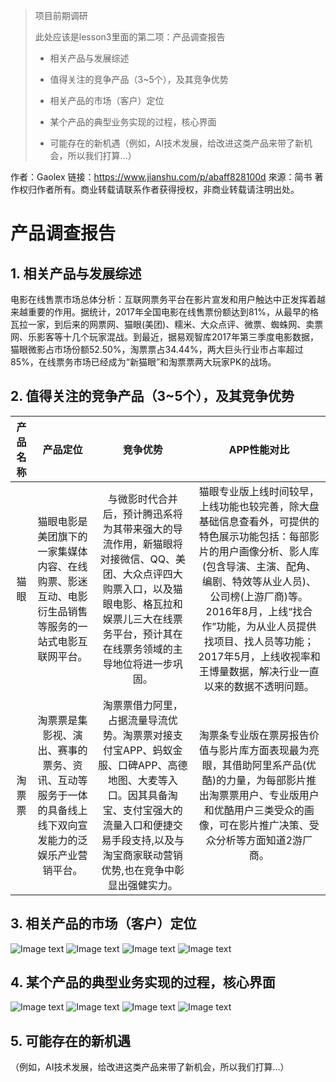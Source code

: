 > 项目前期调研
> 
> 此处应该是lesson3里面的第二项：产品调查报告
> 
> - 相关产品与发展综述
> 
> - 值得关注的竞争产品（3~5个），及其竞争优势
> 
> - 相关产品的市场（客户）定位
>  
> - 某个产品的典型业务实现的过程，核心界面
>  
> - 可能存在的新机遇（例如，AI技术发展，给改进这类产品来带了新机会，所以我们打算...）

作者：Gaolex
链接：https://www.jianshu.com/p/abaff828100d
來源：简书
著作权归作者所有。商业转载请联系作者获得授权，非商业转载请注明出处。
# 产品调查报告

## 1. 相关产品与发展综述

  电影在线售票市场总体分析：互联网票务平台在影片宣发和用户触达中正发挥着越来越重要的作用。据统计，2017年全国电影在线售票份额达到81%，从最早的格瓦拉一家，到后来的网票网、猫眼(美团)、糯米、大众点评、微票、蜘蛛网、卖票网、乐影客等十几个玩家混战。到最近，据易观智库2017年第三季度电影数据，猫眼微影占市场份额52.50%，淘票票占34.44%，两大巨头行业市占率超过85%，在线票务市场已经成为“新猫眼”和淘票票两大玩家PK的战场。

## 2. 值得关注的竞争产品（3~5个），及其竞争优势

| 产品名称 | 产品定位 | 竞争优势 | APP性能对比 |
| :-----: | :-----: | :-----: | :----: |
| 猫眼 | 猫眼电影是美团旗下的一家集媒体内容、在线购票、影迷互动、电影衍生品销售等服务的一站式电影互联网平台。|与微影时代合并后，预计腾迅系将为其带来强大的导流作用，新猫眼将对接微信、QQ、美团、大众点评四大购票入口，以及猫眼电影、格瓦拉和娱票儿三大在线票务平台，预计其在在线票务领域的主导地位将进一步巩固。 | 猫眼专业版上线时间较早，上线功能也较完善，除大盘基础信息查看外，可提供的特色展示功能包括：每部影片的用户画像分析、影人库(包含导演、主演、配角、编剧、特效等从业人员)、公司榜(上游厂商)等。2016年8月，上线“找合作”功能，为从业人员提供找项目、找人员等功能；2017年5月，上线收视率和王博量数据，解决行业一直以来的数据不透明问题。|
| 淘票票 | 淘票票是集影视、演出、赛事的票务、资讯、互动等服务于一体的具备线上线下双向宣发能力的泛娱乐产业营销平台。 | 淘票票借力阿里，占据流量导流优势。淘票票对接支付宝APP、蚂蚁金服、口碑APP、高德地图、大麦等入口。因其具备淘宝、支付宝强大的流量入口和便捷交易手段支持,以及与淘宝商家联动营销优势,也在竞争中彰显出强健实力。 | 淘票条专业版在票房报告价值与影片库方面表现最为亮眼，其借助阿里系产品(优酷)的力量，为每部影片推出淘票票用户、专业版用户和优酷用户三类受众的画像，可在影片推广决策、受众分析等方面知道2游厂商。|

## 3. 相关产品的市场（客户）定位

![Image text](https://github.com/SoftwareSAD/Dashboard/blob/master/Inception/image/user3.png)
![Image text](https://github.com/SoftwareSAD/Dashboard/blob/master/Inception/image/user4.png)
![Image text](https://github.com/SoftwareSAD/Dashboard/blob/master/Inception/image/user1.png)
![Image text](https://github.com/SoftwareSAD/Dashboard/blob/master/Inception/image/user2.png)


## 4. 某个产品的典型业务实现的过程，核心界面

![Image text](https://github.com/SoftwareSAD/Dashboard/blob/master/Inception/image/industrial_structure.png)
![Image text](https://github.com/SoftwareSAD/Dashboard/blob/master/Inception/image/product1.png)
![Image text](https://github.com/SoftwareSAD/Dashboard/blob/master/Inception/image/product2.png)
![Image text](https://github.com/SoftwareSAD/Dashboard/blob/master/Inception/image/product3.png)


## 5. 可能存在的新机遇

（例如，AI技术发展，给改进这类产品来带了新机会，所以我们打算...）

